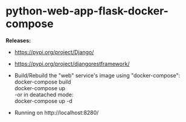 # python-web-app-flask-docker-compose

**Releases:** 
- https://pypi.org/project/Django/
- https://pypi.org/project/djangorestframework/

- Build/Rebuild the "web" service's image using "docker-compose": <br />
docker-compose build <br />
docker-compose up <br />
-or in deatached mode: <br />
docker-compose up -d <br />

- Running on http://localhost:8280/
